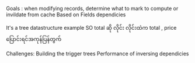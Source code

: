 Goals : when modifying records, determine what to 
	mark to compute or
	invildate from cache
Based on Fields dependicies

It's a tree datastructure
example SO total ဆို လိုင်း လိုင်းထဲက total  , price ပြောင်းရင်အကုန်ပြန်တွက်


Challenges:
	Building the trigger trees
	Performance of inversing dependicies
